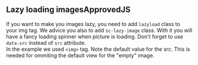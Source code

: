 <h2>Lazy loading images<span class="status approved">Approved</span><span class="status js">JS</span></h2>

If you want to make you images lazy, you need to add `lazyload` class to your img tag. We advice you also to add `sc-lazy-image` class. With it you will have a fancy loading spinner when picture is loading. Don't forget to use `data-src` instead of `src` attribute.  
In the example we used ```<img>``` tag. Note the default value for the src. This is needed for ommiting the default view for the "empty" image.
